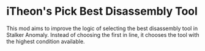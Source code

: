 # iTheon's Pick Best Disassembly Tool
This mod aims to improve the logic of selecting the best disassembly tool in Stalker Anomaly. Instead of choosing the first in line, it chooses the tool with the highest condition available.
